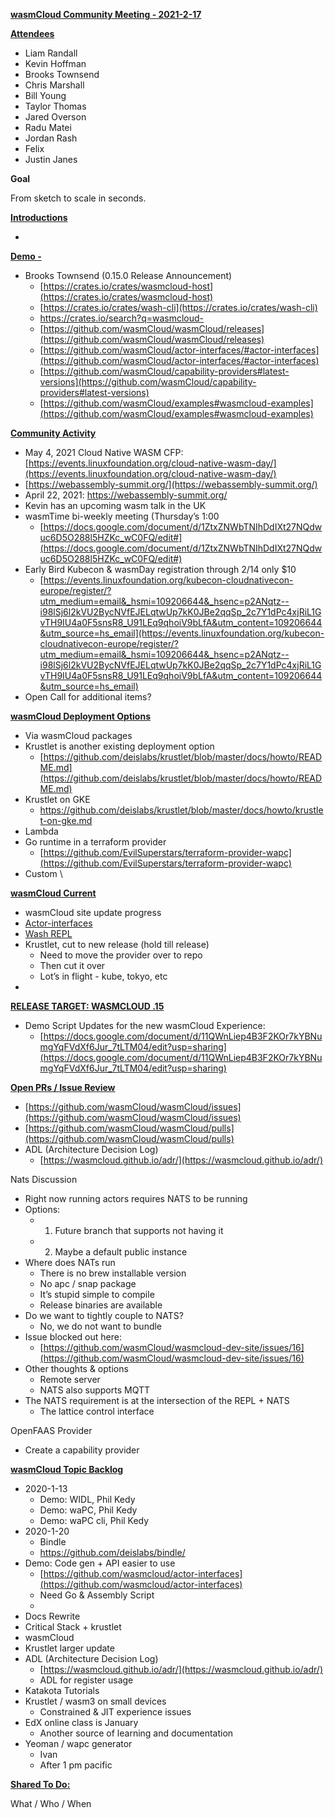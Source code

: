 **<span style="text-decoration:underline;">wasmCloud Community Meeting - 2021-2-17</span>**

**<span style="text-decoration:underline;">Attendees</span>**



*   Liam Randall
*   Kevin Hoffman
*   Brooks Townsend
*   Chris Marshall
*   Bill Young
*   Taylor Thomas
*   Jared Overson
*   Radu Matei
*   Jordan Rash
*   Felix
*   Justin Janes

**Goal**

From sketch to scale in seconds.

**<span style="text-decoration:underline;">Introductions</span>**



*   

**<span style="text-decoration:underline;">Demo - </span>**



*   Brooks Townsend (0.15.0 Release Announcement)
    *   [https://crates.io/crates/wasmcloud-host](https://crates.io/crates/wasmcloud-host)
    *   [https://crates.io/crates/wash-cli](https://crates.io/crates/wash-cli)
    *   https://crates.io/search?q=wasmcloud-
    *   [https://github.com/wasmCloud/wasmCloud/releases](https://github.com/wasmCloud/wasmCloud/releases)
    *   [https://github.com/wasmCloud/actor-interfaces/#actor-interfaces](https://github.com/wasmCloud/actor-interfaces/#actor-interfaces)
    *   [https://github.com/wasmCloud/capability-providers#latest-versions](https://github.com/wasmCloud/capability-providers#latest-versions)
    *   [https://github.com/wasmCloud/examples#wasmcloud-examples](https://github.com/wasmCloud/examples#wasmcloud-examples)

**<span style="text-decoration:underline;">Community Activity</span>**



*   May 4, 2021 Cloud Native WASM CFP: [https://events.linuxfoundation.org/cloud-native-wasm-day/](https://events.linuxfoundation.org/cloud-native-wasm-day/)
*   [https://webassembly-summit.org/](https://webassembly-summit.org/)
*   April 22, 2021: https://webassembly-summit.org/
*   Kevin has an upcoming wasm talk in the UK
*   wasmTime bi-weekly meeting (Thursday’s 1:00
    *   [https://docs.google.com/document/d/1ZtxZNWbTNIhDdIXt27NQdwuc6D5O288l5HZKc_wC0FQ/edit#](https://docs.google.com/document/d/1ZtxZNWbTNIhDdIXt27NQdwuc6D5O288l5HZKc_wC0FQ/edit#)
*   Early Bird Kubecon & wasmDay registration through 2/14 only $10
    *   [https://events.linuxfoundation.org/kubecon-cloudnativecon-europe/register/?utm_medium=email&_hsmi=109206644&_hsenc=p2ANqtz--i98lSj6l2kVU2BycNVfEJELqtwUp7kK0JBe2qqSp_2c7Y1dPc4xjRiL1GvTH9IU4a0F5snsR8_U91LEq9qhoiV9bLfA&utm_content=109206644&utm_source=hs_email](https://events.linuxfoundation.org/kubecon-cloudnativecon-europe/register/?utm_medium=email&_hsmi=109206644&_hsenc=p2ANqtz--i98lSj6l2kVU2BycNVfEJELqtwUp7kK0JBe2qqSp_2c7Y1dPc4xjRiL1GvTH9IU4a0F5snsR8_U91LEq9qhoiV9bLfA&utm_content=109206644&utm_source=hs_email)
*   Open Call for additional items?

**<span style="text-decoration:underline;">wasmCloud Deployment Options</span>**



*   Via wasmCloud packages
*   Krustlet is another existing deployment option
    *   [https://github.com/deislabs/krustlet/blob/master/docs/howto/README.md](https://github.com/deislabs/krustlet/blob/master/docs/howto/README.md)
*   Krustlet on GKE
    *   https://github.com/deislabs/krustlet/blob/master/docs/howto/krustlet-on-gke.md
*   Lambda
*   Go runtime in a terraform provider
    *   [https://github.com/EvilSuperstars/terraform-provider-wapc](https://github.com/EvilSuperstars/terraform-provider-wapc)
*   Custom \


**<span style="text-decoration:underline;">wasmCloud Current</span>**



*   wasmCloud site update progress
*   [Actor-interfaces](https://github.com/wasmCloud/actor-interfaces/issues)
*   [Wash REPL](https://github.com/wasmCloud/wash/issues)
*   Krustlet, cut to new release (hold till release)
    *   Need to move the provider over to repo
    *   Then cut it over 
    *   Lot’s in flight - kube, tokyo, etc
*   

**<span style="text-decoration:underline;">RELEASE TARGET: WASMCLOUD .15</span>**



*   Demo Script Updates for the new wasmCloud Experience:
    *   [https://docs.google.com/document/d/11QWnLiep4B3F2KOr7kYBNumgYqFVdXf6Jur_7tLTM04/edit?usp=sharing](https://docs.google.com/document/d/11QWnLiep4B3F2KOr7kYBNumgYqFVdXf6Jur_7tLTM04/edit?usp=sharing)

**<span style="text-decoration:underline;">Open PRs / Issue Review</span>**



*   [https://github.com/wasmCloud/wasmCloud/issues](https://github.com/wasmCloud/wasmCloud/issues)
*   [https://github.com/wasmCloud/wasmCloud/pulls](https://github.com/wasmCloud/wasmCloud/pulls)
*   ADL (Architecture Decision Log)
    *   [https://wasmcloud.github.io/adr/](https://wasmcloud.github.io/adr/)

Nats Discussion



*   Right now running actors requires NATS to be running
*   Options:
    *   1. Future branch that supports not having it
    *   2. Maybe a default public instance
*   Where does NATs run
    *   There is no brew installable version
    *   No apc / snap package
    *   It’s stupid simple to compile
    *   Release binaries are available
*   Do we want to tightly couple to NATS?
    *   No, we do not want to bundle
*   Issue blocked out here:
    *   [https://github.com/wasmCloud/wasmcloud-dev-site/issues/16](https://github.com/wasmCloud/wasmcloud-dev-site/issues/16)
*   Other thoughts & options
    *   Remote server
    *   NATS also supports MQTT
*   The NATS requirement is at the intersection of the REPL + NATS
    *   The lattice control interface 

OpenFAAS Provider



*   Create a capability provider

**<span style="text-decoration:underline;">wasmCloud Topic Backlog</span>**



*   2020-1-13
    *   Demo: WIDL, Phil Kedy
    *   Demo: waPC, Phil Kedy
    *   Demo: waPC cli, Phil Kedy
*   2020-1-20
    *   Bindle
    *   https://github.com/deislabs/bindle/
*   Demo: Code gen + API easier to use
    *   [https://github.com/wasmcloud/actor-interfaces](https://github.com/wasmcloud/actor-interfaces)
    *   Need Go & Assembly Script
    *   
*   Docs Rewrite
*   Critical Stack + krustlet
*   wasmCloud
*   Krustlet larger update
*   ADL (Architecture Decision Log)
    *   [https://wasmcloud.github.io/adr/](https://wasmcloud.github.io/adr/) 
    *   ADL for register usage
*   Katakota Tutorials
*   Krustlet / wasm3 on small devices
    *   Constrained & JIT experience issues
*   EdX online class is January
    *   Another source of learning and documentation 
*   Yeoman / wapc generator
    *   Ivan 
    *   After 1 pm pacific

**<span style="text-decoration:underline;">Shared To Do:</span>**

What / Who / When
